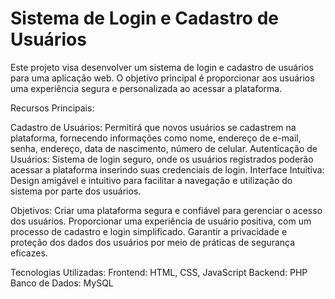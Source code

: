 # Sistema de Login e Cadastro de Usuários
Este projeto visa desenvolver um sistema de login e cadastro de usuários para uma aplicação web. O objetivo principal é proporcionar aos usuários uma experiência segura e personalizada ao acessar a plataforma.

Recursos Principais:

Cadastro de Usuários: Permitirá que novos usuários se cadastrem na plataforma, fornecendo informações como nome, endereço de e-mail, senha, endereço, data de nascimento, número de celular.
Autenticação de Usuários: Sistema de login seguro, onde os usuários registrados poderão acessar a plataforma inserindo suas credenciais de login.
Interface Intuitiva: Design amigável e intuitivo para facilitar a navegação e utilização do sistema por parte dos usuários.

Objetivos:
Criar uma plataforma segura e confiável para gerenciar o acesso dos usuários.
Proporcionar uma experiência de usuário positiva, com um processo de cadastro e login simplificado.
Garantir a privacidade e proteção dos dados dos usuários por meio de práticas de segurança eficazes.

Tecnologias Utilizadas:
Frontend: HTML, CSS, JavaScript
Backend: PHP
Banco de Dados: MySQL
